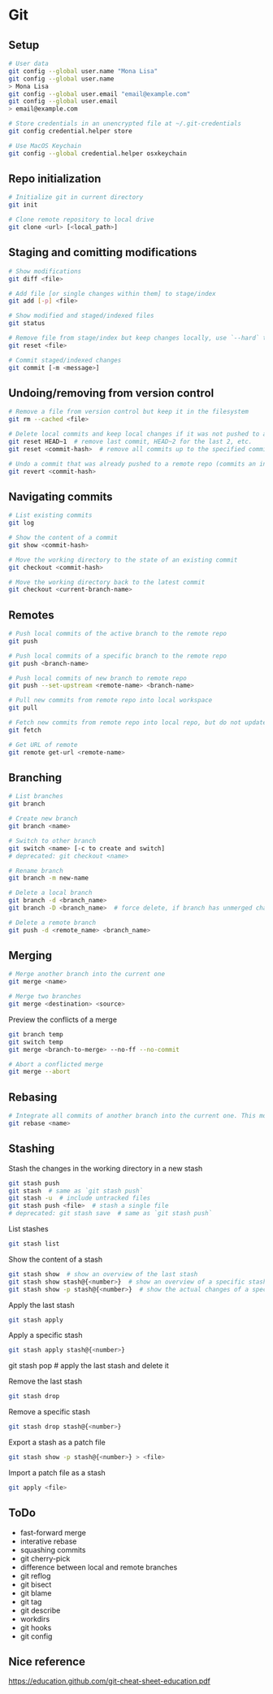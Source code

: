 # Git
## Setup
```bash
# User data
git config --global user.name "Mona Lisa"
git config --global user.name
> Mona Lisa
git config --global user.email "email@example.com"
git config --global user.email
> email@example.com

# Store credentials in an unencrypted file at ~/.git-credentials
git config credential.helper store

# Use MacOS Keychain
git config --global credential.helper osxkeychain
```

## Repo initialization
```bash
# Initialize git in current directory
git init

# Clone remote repository to local drive
git clone <url> [<local_path>]
```

## Staging and comitting modifications
```bash
# Show modifications
git diff <file>

# Add file [or single changes within them] to stage/index
git add [-p] <file>

# Show modified and staged/indexed files
git status

# Remove file from stage/index but keep changes locally, use `--hard` to remove changes from working directory as well
git reset <file>

# Commit staged/indexed changes
git commit [-m <message>]
```

## Undoing/removing from version control
```bash
# Remove a file from version control but keep it in the filesystem
git rm --cached <file>

# Delete local commits and keep local changes if it was not pushed to a remote repo ('--hard' to remove changes from working directory as well)
git reset HEAD~1  # remove last commit, HEAD~2 for the last 2, etc.
git reset <commit-hash>  # remove all commits up to the specified commit

# Undo a commit that was already pushed to a remote repo (commits an inverse commit)
git revert <commit-hash>
```

## Navigating commits
```bash
# List existing commits
git log

# Show the content of a commit
git show <commit-hash>

# Move the working directory to the state of an existing commit
git checkout <commit-hash>

# Move the working directory back to the latest commit
git checkout <current-branch-name>
```

## Remotes
```bash
# Push local commits of the active branch to the remote repo
git push

# Push local commits of a specific branch to the remote repo
git push <branch-name>

# Push local commits of new branch to remote repo
git push --set-upstream <remote-name> <branch-name>

# Pull new commits from remote repo into local workspace
git pull

# Fetch new commits from remote repo into local repo, but do not update local workspace
git fetch

# Get URL of remote
git remote get-url <remote-name>
```

## Branching
```bash
# List branches
git branch

# Create new branch
git branch <name>

# Switch to other branch
git switch <name> [-c to create and switch]
# deprecated: git checkout <name>

# Rename branch
git branch -m new-name

# Delete a local branch
git branch -d <branch_name>
git branch -D <branch_name>  # force delete, if branch has unmerged changes

# Delete a remote branch
git push -d <remote_name> <branch_name>
```

## Merging
```bash
# Merge another branch into the current one
git merge <name>

# Merge two branches
git merge <destination> <source>
```

Preview the conflicts of a merge
```bash
git branch temp
git switch temp
git merge <branch-to-merge> --no-ff --no-commit

# Abort a conflicted merge
git merge --abort
```

## Rebasing
```bash
# Integrate all commits of another branch into the current one. This modifies the git history, so only use on local commits and never on commits that were already pushed to a remote repo.
git rebase <name>
```

## Stashing
Stash the changes in the working directory in a new stash
```bash
git stash push
git stash  # same as `git stash push`
git stash -u  # include untracked files
git stash push <file>  # stash a single file
# deprecated: git stash save  # same as `git stash push`
```

List stashes
```bash
git stash list
```

Show the content of a stash
```bash
git stash show  # show an overview of the last stash
git stash show stash@{<number>}  # show an overview of a specific stash
git stash show -p stash@{<number>}  # show the actual changes of a specific stash
```

Apply the last stash
```bash
git stash apply
```

Apply a specific stash
```bash
git stash apply stash@{<number>}
```

git stash pop  # apply the last stash and delete it


Remove the last stash
```bash
git stash drop
```

Remove a specific stash
```bash
git stash drop stash@{<number>}
```

Export a stash as a patch file
```bash
git stash show -p stash@{<number>} > <file>
```

Import a patch file as a stash
```bash
git apply <file>
```

## ToDo
- fast-forward merge
- interative rebase
- squashing commits
- git cherry-pick
- difference between local and remote branches
- git reflog
- git bisect
- git blame
- git tag
- git describe
- workdirs
- git hooks
- git config

## Nice reference
https://education.github.com/git-cheat-sheet-education.pdf
